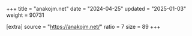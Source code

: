 +++
title = "anakojm.net"
date = "2024-04-25"
updated = "2025-01-03"
weight = 90731

[extra]
source = "https://anakojm.net/"
ratio = 7
size = 89
+++
